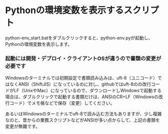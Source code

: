 # Pythonの環境変数を表示するスクリプト

python-env_start.batをダブルクリックすると、python-env.pyが起動し、Pythonの環境変数を表示します。  

### 起動には開発・デプロイ・クライアントOSが違うので書類の変更が必要です
Windowsのターミナルでは初期設定で書類読み込みは、uft-8（ユニコード）ではなくANSI（ShiftJIS）になっているのに対し、githubではuft-8のの改行コードがLF（UnixやMac）になっているので、ダウンロードしWindowsで起動する場合は、ダブルクリックで起動する書類だけは、ANSIのCR+LF（Windowsの改行コード）でメモ帳などで保存（変更）してください。  

あるいはWindowsのターミナルでuft-8で読み込む方法もありますが、少し複雑なのと、昔からの業務スクリプトなどがANSIが多い点からして、上記の書類を変更が無難です。
